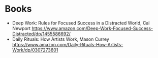 # Books

- Deep Work: Rules for Focused Success in a Distracted World, Cal Newport https://www.amazon.com/Deep-Work-Focused-Success-Distracted/dp/1455586692/
- Daily Rituals: How Artists Work, Mason Currey https://www.amazon.com/Daily-Rituals-How-Artists-Work/dp/0307273601
